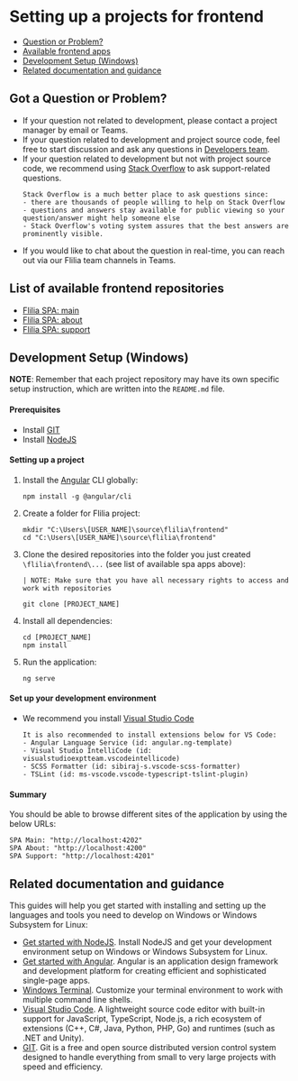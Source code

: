 # Setting up a projects for frontend
- [Question or Problem?](#question)
- [Available frontend apps](#apps)
- [Development Setup (Windows)](#setup)
- [Related documentation and guidance](#guidance)

## Got a Question or Problem?
- If your question not related to development, please contact a project manager by email or Teams.
- If your question related to development and project source code, feel free to start discussion and ask any questions in [Developers team][developers-team].
- If your question related to development but not with project source code, we recommend using [Stack Overflow][stackoverflow] to ask support-related questions.
	```
	Stack Overflow is a much better place to ask questions since:
	- there are thousands of people willing to help on Stack Overflow
	- questions and answers stay available for public viewing so your question/answer might help someone else
	- Stack Overflow's voting system assures that the best answers are prominently visible.
	```
- If you would like to chat about the question in real-time, you can reach out via our Flilia team channels in Teams.

## <a name="apps"></a> List of available frontend repositories
- [Flilia SPA: main][flilia-main-client-spa]
- [Flilia SPA: about][flilia-about-client-spa]
- [Flilia SPA: support][flilia-support-client-spa]

## <a name="setup"></a> Development Setup (Windows)
<strong>NOTE</strong>: Remember that each project repository may have its own specific setup instruction, which are written into the `README.md` file.

#### Prerequisites
- Install [GIT][git]
- Install [NodeJS][nodejs]

#### Setting up a project
1. Install the [Angular][angular] CLI globally:
    ```shell
    npm install -g @angular/cli
    ```
2. Create a folder for Flilia project:
    ```shell
    mkdir "C:\Users\[USER_NAME]\source\flilia\frontend"
    cd "C:\Users\[USER_NAME]\source\flilia\frontend"
    ```
3. Clone the desired repositories into the folder you just created `\flilia\frontend\...` (see list of available spa apps above):
    ```shell
    | NOTE: Make sure that you have all necessary rights to access and work with repositories

    git clone [PROJECT_NAME]
    ```
4. Install all dependencies:
    ```shell
    cd [PROJECT_NAME]
    npm install
    ```
5. Run the application:
    ```shell
    ng serve
    ```

#### Set up your development environment
- We recommend you install [Visual Studio Code][vscode]
    ```
    It is also recommended to install extensions below for VS Code:
    - Angular Language Service (id: angular.ng-template)
    - Visual Studio IntelliCode (id: visualstudioexptteam.vscodeintellicode)
    - SCSS Formatter (id: sibiraj-s.vscode-scss-formatter)
    - TSLint (id: ms-vscode.vscode-typescript-tslint-plugin)
    ```

#### Summary
You should be able to browse different sites of the application by using the below URLs:
```shell
SPA Main: "http://localhost:4202"
SPA About: "http://localhost:4200"
SPA Support: "http://localhost:4201"
```

## <a name="guidance"></a> Related documentation and guidance
This guides will help you get started with installing and setting up the languages and tools you need to develop on Windows or Windows Subsystem for Linux:

- [Get started with NodeJS][nodejsdocs]. Install NodeJS and get your development environment setup on Windows or Windows Subsystem for Linux.
- [Get started with Angular][angular]. Angular is an application design framework and development platform for creating efficient and sophisticated single-page apps.
- [Windows Terminal][terminal]. Customize your terminal environment to work with multiple command line shells.
- [Visual Studio Code][vscodedocs]. A lightweight source code editor with built-in support for JavaScript, TypeScript, Node.js, a rich ecosystem of extensions (C++, C#, Java, Python, PHP, Go) and runtimes (such as .NET and Unity).
- [GIT][gitdocs]. Git is a free and open source distributed version control system designed to handle everything from small to very large projects with speed and efficiency.

[developers-team]: https://github.com/orgs/flilia/teams/developers-team/
[git]: https://git-scm.com/
[gitdocs]: https://git-scm.com/doc
[nodejs]: https://nodejs.org/
[nodejsdocs]: https://docs.microsoft.com/en-us/windows/nodejs/
[vscode]: https://code.visualstudio.com/
[vscodedocs]: https://code.visualstudio.com/docs/
[angular]: https://angular.io/docs/
[terminal]: https://docs.microsoft.com/en-us/windows/terminal/
[flilia-main-client-spa]: https://github.com/flilia/flilia-main-client-spa
[flilia-about-client-spa]: https://github.com/flilia/flilia-about-client-spa
[flilia-support-client-spa]: https://github.com/flilia/flilia-support-client-spa
[stackoverflow]: http://stackoverflow.com/
